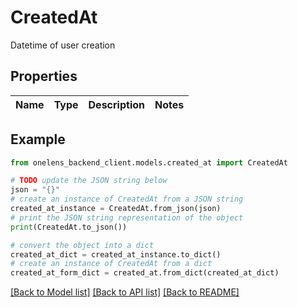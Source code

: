 # CreatedAt

Datetime of user creation

## Properties

Name | Type | Description | Notes
------------ | ------------- | ------------- | -------------

## Example

```python
from onelens_backend_client.models.created_at import CreatedAt

# TODO update the JSON string below
json = "{}"
# create an instance of CreatedAt from a JSON string
created_at_instance = CreatedAt.from_json(json)
# print the JSON string representation of the object
print(CreatedAt.to_json())

# convert the object into a dict
created_at_dict = created_at_instance.to_dict()
# create an instance of CreatedAt from a dict
created_at_form_dict = created_at.from_dict(created_at_dict)
```
[[Back to Model list]](../README.md#documentation-for-models) [[Back to API list]](../README.md#documentation-for-api-endpoints) [[Back to README]](../README.md)


